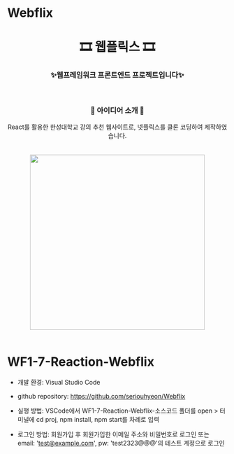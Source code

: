 # Webflix

<h1 align="center"><strong> 🎞 웹플릭스 🎞 </h1>

<h3 align="center">✨웹프레임워크 프론트엔드 프로젝트입니다✨</a></strong></h3>

<br>

<h3 align="center"> 🎈 아이디어 소개 🎈 </h3>

<div align="center">
React를 활용한 한성대학교 강의 추천 웹사이트로, 넷플릭스를 클론 코딩하여 제작하였습니다. <br><br><br>
</div>

<div align="center">
  <img src = "https://github.com/serioushyeon/Webflix/assets/108039053/7f869b8f-a66c-4089-9a54-2b1e85f62478.gif" width="400"/><br><br>
</div>

# WF1-7-Reaction-Webflix

- 개발 환경: Visual Studio Code

- github repository: https://github.com/seriouhyeon/Webflix

- 실행 방법: VSCode에서 WF1-7-Reaction-Webflix-소스코드 폴더를 open > 터미널에 cd proj, npm install, npm start를 차례로 입력

- 로그인 방법: 회원가입 후 회원가입한 이메일 주소와 비밀번호로 로그인
또는 email: 'test@example.com', pw: 'test2323@@@'의 테스트 계정으로 로그인
